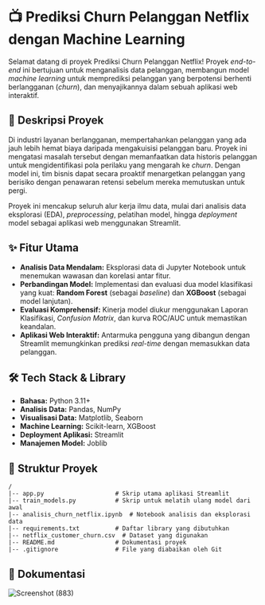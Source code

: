 # 📺 Prediksi Churn Pelanggan Netflix dengan Machine Learning

Selamat datang di proyek Prediksi Churn Pelanggan Netflix! Proyek *end-to-end* ini bertujuan untuk menganalisis data pelanggan, membangun model *machine learning* untuk memprediksi pelanggan yang berpotensi berhenti berlangganan (*churn*), dan menyajikannya dalam sebuah aplikasi web interaktif.

## 📝 Deskripsi Proyek

Di industri layanan berlangganan, mempertahankan pelanggan yang ada jauh lebih hemat biaya daripada mengakuisisi pelanggan baru. Proyek ini mengatasi masalah tersebut dengan memanfaatkan data historis pelanggan untuk mengidentifikasi pola perilaku yang mengarah ke *churn*. Dengan model ini, tim bisnis dapat secara proaktif menargetkan pelanggan yang berisiko dengan penawaran retensi sebelum mereka memutuskan untuk pergi.

Proyek ini mencakup seluruh alur kerja ilmu data, mulai dari analisis data eksplorasi (EDA), *preprocessing*, pelatihan model, hingga *deployment* model sebagai aplikasi web menggunakan Streamlit.

## ✨ Fitur Utama

* **Analisis Data Mendalam:** Eksplorasi data di Jupyter Notebook untuk menemukan wawasan dan korelasi antar fitur.
* **Perbandingan Model:** Implementasi dan evaluasi dua model klasifikasi yang kuat: **Random Forest** (sebagai *baseline*) dan **XGBoost** (sebagai model lanjutan).
* **Evaluasi Komprehensif:** Kinerja model diukur menggunakan Laporan Klasifikasi, *Confusion Matrix*, dan kurva ROC/AUC untuk memastikan keandalan.
* **Aplikasi Web Interaktif:** Antarmuka pengguna yang dibangun dengan Streamlit memungkinkan prediksi *real-time* dengan memasukkan data pelanggan.

## 🛠️ Tech Stack & Library

* **Bahasa:** Python 3.11+
* **Analisis Data:** Pandas, NumPy
* **Visualisasi Data:** Matplotlib, Seaborn
* **Machine Learning:** Scikit-learn, XGBoost
* **Deployment Aplikasi:** Streamlit
* **Manajemen Model:** Joblib

## 📂 Struktur Proyek

```
/
|-- app.py                    # Skrip utama aplikasi Streamlit
|-- train_models.py           # Skrip untuk melatih ulang model dari awal
|-- analisis_churn_netflix.ipynb  # Notebook analisis dan eksplorasi data
|-- requirements.txt          # Daftar library yang dibutuhkan
|-- netflix_customer_churn.csv  # Dataset yang digunakan
|-- README.md                 # Dokumentasi proyek
|-- .gitignore                # File yang diabaikan oleh Git
```

## 📂 Dokumentasi
![Screenshot (883)](https://github.com/user-attachments/assets/144d52e1-3a82-4496-b293-81aac5a8e543)


